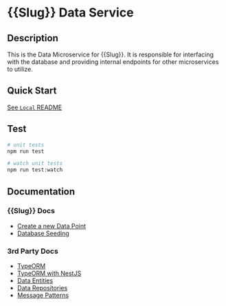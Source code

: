 # {{Slug}} Data Service

## Description

This is the Data Microservice for {{Slug}}. It is responsible for interfacing with the database and providing internal endpoints for other microservices to utilize.

## Quick Start

[See `Local` README]()

## Test

```bash
# unit tests
npm run test

# watch unit tests
npm run test:watch
```

## Documentation

### {{Slug}} Docs

- [Create a new Data Point](docs/DataPoints.md)
- [Database Seeding](docs/DatabaseSeeding.md)

### 3rd Party Docs

- [TypeORM](https://typeorm.io/#/)
- [TypeORM with NestJS](https://docs.nestjs.com/techniques/database#database)
- [Data Entities](https://typeorm.io/#/entities)
- [Data Repositories](https://typeorm.io/#/repository-api)
- [Message Patterns](https://docs.nestjs.com/microservices/basics#patterns)